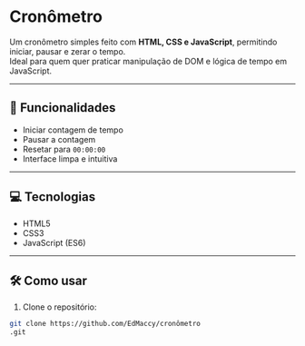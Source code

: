 # Cronômetro

Um cronômetro simples feito com **HTML, CSS e JavaScript**, permitindo iniciar, pausar e zerar o tempo.  
Ideal para quem quer praticar manipulação de DOM e lógica de tempo em JavaScript.

---

## 🚀 Funcionalidades

- Iniciar contagem de tempo  
- Pausar a contagem  
- Resetar para `00:00:00`  
- Interface limpa e intuitiva  

---

## 💻 Tecnologias

- HTML5  
- CSS3  
- JavaScript (ES6)  

---

## 🛠️ Como usar

1. Clone o repositório:

```bash
git clone https://github.com/EdMaccy/cronômetro
.git
